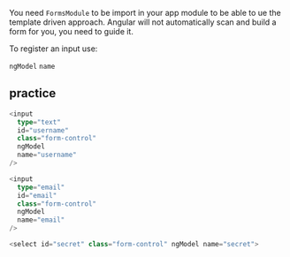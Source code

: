 You need `FormsModule` to be import in your app module to be able to ue the template driven approach. Angular will not automatically scan and build a form for you, you need to guide it.

To register an input use:

`ngModel`
`name`

## practice

```ts
<input
  type="text"
  id="username"
  class="form-control"
  ngModel
  name="username"
/>

<input
  type="email"
  id="email"
  class="form-control"
  ngModel
  name="email"
/>

<select id="secret" class="form-control" ngModel name="secret">
```
